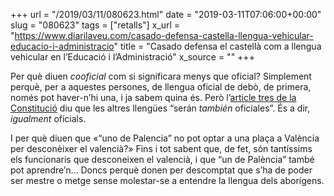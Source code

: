 +++
url = "/2019/03/11/080623.html"
date = "2019-03-11T07:06:00+00:00"
slug = "080623"
tags = ["retalls"]
x_url = "https://www.diarilaveu.com/casado-defensa-castella-llengua-vehicular-educacio-i-administracio"
title = "Casado defensa el castellà com a llengua vehicular en l’Educació i l’Administració"
x_source = ""
+++

Per què diuen *cooficial* com si significara menys que oficial? Simplement perquè, per a aquestes persones, de llengua oficial de debò, de primera, només pot haver-n’hi una, i ja sabem quina és. Però l’[article tres de la Constitució](http://www.congreso.es/consti/constitucion/indice/titulos/articulos.jsp?ini=1&fin=9&tipo=2) diu que les altres llengües “serán *también* oficiales”. És a dir, *igualment* oficials.

I per què diuen que «“uno de Palencia” no pot optar a una plaça a València per desconèixer el valencià?» Fins i tot sabent que, de fet, són tantíssims els funcionaris que desconeixen el valencià, i que “un de Palència” també pot aprendre’n… Doncs perquè donen per descomptat que s’ha de poder ser mestre o metge sense molestar-se a entendre la llengua dels aborígens.

